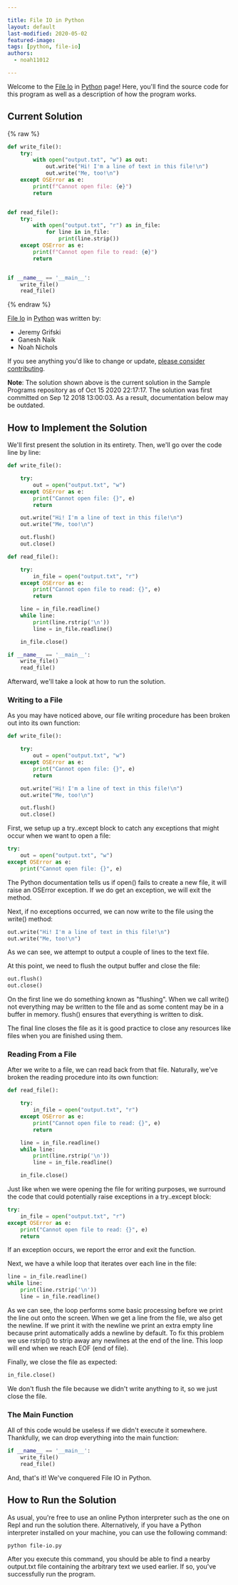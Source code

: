 ```yaml
---

title: File IO in Python
layout: default
last-modified: 2020-05-02
featured-image:
tags: [python, file-io]
authors:
  - noah11012

---
```


Welcome to the [File Io](https://sampleprograms.io/projects/file-io) in [Python](https://sampleprograms.io/languages/python) page! Here, you'll find the source code for this program as well as a description of how the program works.

## Current Solution

{% raw %}

```python
def write_file():
    try:
        with open("output.txt", "w") as out:
            out.write("Hi! I'm a line of text in this file!\n")
            out.write("Me, too!\n")
    except OSError as e:
        print(f"Cannot open file: {e}")
        return


def read_file():
    try:
        with open("output.txt", "r") as in_file:
            for line in in_file:
                print(line.strip())
    except OSError as e:
        print(f"Cannot open file to read: {e}")
        return


if __name__ == '__main__':
    write_file()
    read_file()
```

{% endraw %}

[File Io](https://sampleprograms.io/projects/file-io) in [Python](https://sampleprograms.io/languages/python) was written by:

- Jeremy Grifski
- Ganesh Naik
- Noah Nichols

If you see anything you'd like to change or update, [please consider contributing](https://github.com/TheRenegadeCoder/sample-programs).

**Note**: The solution shown above is the current solution in the Sample Programs repository as of Oct 15 2020 22:17:17. The solution was first committed on Sep 12 2018 13:00:03. As a result, documentation below may be outdated.

## How to Implement the Solution

We'll first present the solution in its entirety. Then, we'll go over the code
line by line:

```python
def write_file():

    try:
        out = open("output.txt", "w")
    except OSError as e:
        print("Cannot open file: {}", e)
        return

    out.write("Hi! I'm a line of text in this file!\n")
    out.write("Me, too!\n")

    out.flush()
    out.close()

def read_file():

    try:
        in_file = open("output.txt", "r")
    except OSError as e:
        print("Cannot open file to read: {}", e)
        return

    line = in_file.readline()
    while line:
        print(line.rstrip('\n'))
        line = in_file.readline()

    in_file.close()

if __name__ == '__main__':
    write_file()
    read_file()
```

Afterward, we'll take a look at how to run the solution.

### Writing to a File

As you may have noticed above, our file writing procedure has been broken out
into its own function:

```python
def write_file():

    try:
        out = open("output.txt", "w")
    except OSError as e:
        print("Cannot open file: {}", e)
        return

    out.write("Hi! I'm a line of text in this file!\n")
    out.write("Me, too!\n")

    out.flush()
    out.close()
```

First, we setup up a try..except block to catch any exceptions that might occur
when we want to open a file:

```python
try:
    out = open("output.txt", "w")
except OSError as e:
    print("Cannot open file: {}", e)
```

The Python documentation tells us if open() fails to create a new file, it will
raise an OSError exception. If we do get an exception, we will exit the method.

Next, if no exceptions occurred, we can now write to the file using the write() 
method:

```python
out.write("Hi! I'm a line of text in this file!\n")
out.write("Me, too!\n")
```

As we can see, we attempt to output a couple of lines to the text file.

At this point, we need to flush the output buffer and close the file:

```python
out.flush()
out.close()
```

On the first line we do something known as "flushing". When we call write() not
everything may be written to the file and as some content may be in a buffer in
memory. flush() ensures that everything is written to disk.

The final line closes the file as it is good practice to close any resources like
files when you are finished using them.

### Reading From a File

After we write to a file, we can read back from that file. Naturally, we've
broken the reading procedure into its own function:

```python
def read_file():

    try:
        in_file = open("output.txt", "r")
    except OSError as e:
        print("Cannot open file to read: {}", e)
        return

    line = in_file.readline()
    while line:
        print(line.rstrip('\n'))
        line = in_file.readline()

    in_file.close()
```

Just like when we were opening the file for writing purposes, we surround the
code that could potentially raise exceptions in a try..except block:

```python
try:
    in_file = open("output.txt", "r")
except OSError as e:
    print("Cannot open file to read: {}", e)
    return
```

If an exception occurs, we report the error and exit the function.

Next, we have a while loop that iterates over each line in the file:

```python
line = in_file.readline()
while line:
    print(line.rstrip('\n'))
    line = in_file.readline()
```

As we can see, the loop performs some basic processing before we print the line
out onto the screen. When we get a line from the file, we also get the newline.
If we print it with the newline we print an extra empty line because print 
automatically adds a newline by default. To fix this problem we use rstrip() to
strip away any newlines at the end of the line. This loop will end when we reach
EOF (end of file).

Finally, we close the file as expected:

```python
in_file.close()
```

We don't flush the file because we didn't write anything to it, so we just close
the file.

### The Main Function

All of this code would be useless if we didn't execute it somewhere. Thankfully,
we can drop everything into the main function:

```python
if __name__ == '__main__':
    write_file()
    read_file()
```

And, that's it! We've conquered File IO in Python.


## How to Run the Solution

As usual, you're free to use an online Python interpreter such as the one on 
Repl and run the solution there. Alternatively, if you have a Python interpreter
installed on your machine, you can use the following command:

```console
python file-io.py
```

After you execute this command, you should be able to find a nearby output.txt 
file containing the arbitrary text we used earlier. If so, you've successfully
run the program.
